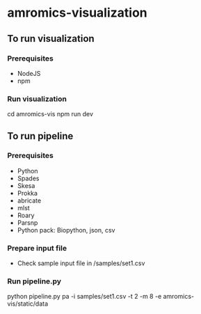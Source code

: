 # amromics-visualization
## To run visualization
### Prerequisites
- NodeJS
- npm
### Run visualization
cd amromics-vis
npm run dev
## To run pipeline
### Prerequisites
- Python
- Spades
- Skesa
- Prokka
- abricate
- mlst
- Roary
- Parsnp
- Python pack: Biopython, json, csv
### Prepare input file
- Check sample input file in /samples/set1.csv
### Run pipeline.py
python pipeline.py pa -i samples/set1.csv -t 2 -m 8 -e amromics-vis/static/data 
